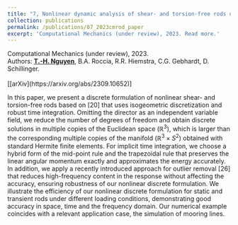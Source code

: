 ```yaml
---
title: "7, Nonlinear dynamic analysis of shear- and torsion-free rods using isogeometric discretization, outlier removal and robust time integration"
collection: publications
permalink: /publications/07_2023cmrod_paper
excerpt: 'Computational Mechanics (under review), 2023. Read more.'
---
```



<div class="small">
   Computational Mechanics (under review), 2023.
</div>

<div class="small">
   Authors: <u><strong>T.-H. Nguyen</strong></u>, B.A. Roccia, R.R. Hiemstra, C.G. Gebhardt, D. Schillinger. 
</div><br/>
[[arXiv](https://arxiv.org/abs/2309.10652)]

In this paper, we present a discrete formulation of nonlinear shear- and torsion-free rods based on [20] that uses isogeometric discretization and robust time integration. Omitting the director as an independent variable field, we reduce the number of degrees of freedom and obtain discrete solutions in multiple copies of the Euclidean space $\left(\mathbb{R}^3\right)$, which is larger than the corresponding multiple copies of the manifold $\left(\mathbb{R}^3 \times S^2\right)$ obtained with standard Hermite finite elements. For implicit time integration, we choose a hybrid form of the mid-point rule and the trapezoidal rule that  preserves the linear angular momentum exactly and approximates the energy accurately. In addition, we apply a recently introduced approach for outlier removal [26] that reduces high-frequency content in the response without affecting the accuracy, ensuring robustness of our nonlinear discrete formulation. We illustrate the efficiency of our nonlinear discrete formulation for static and transient rods under different loading conditions, demonstrating good accuracy in space, time and the frequency domain. Our numerical example coincides with a relevant application case, the simulation of mooring lines.